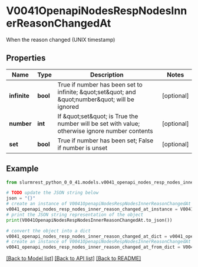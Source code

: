 # V0041OpenapiNodesRespNodesInnerReasonChangedAt

When the reason changed (UNIX timestamp)

## Properties

Name | Type | Description | Notes
------------ | ------------- | ------------- | -------------
**infinite** | **bool** | True if number has been set to infinite; \&quot;set\&quot; and \&quot;number\&quot; will be ignored | [optional] 
**number** | **int** | If \&quot;set\&quot; is True the number will be set with value; otherwise ignore number contents | [optional] 
**set** | **bool** | True if number has been set; False if number is unset | [optional] 

## Example

```python
from slurmrest_python_0_0_41.models.v0041_openapi_nodes_resp_nodes_inner_reason_changed_at import V0041OpenapiNodesRespNodesInnerReasonChangedAt

# TODO update the JSON string below
json = "{}"
# create an instance of V0041OpenapiNodesRespNodesInnerReasonChangedAt from a JSON string
v0041_openapi_nodes_resp_nodes_inner_reason_changed_at_instance = V0041OpenapiNodesRespNodesInnerReasonChangedAt.from_json(json)
# print the JSON string representation of the object
print(V0041OpenapiNodesRespNodesInnerReasonChangedAt.to_json())

# convert the object into a dict
v0041_openapi_nodes_resp_nodes_inner_reason_changed_at_dict = v0041_openapi_nodes_resp_nodes_inner_reason_changed_at_instance.to_dict()
# create an instance of V0041OpenapiNodesRespNodesInnerReasonChangedAt from a dict
v0041_openapi_nodes_resp_nodes_inner_reason_changed_at_from_dict = V0041OpenapiNodesRespNodesInnerReasonChangedAt.from_dict(v0041_openapi_nodes_resp_nodes_inner_reason_changed_at_dict)
```
[[Back to Model list]](../README.md#documentation-for-models) [[Back to API list]](../README.md#documentation-for-api-endpoints) [[Back to README]](../README.md)


